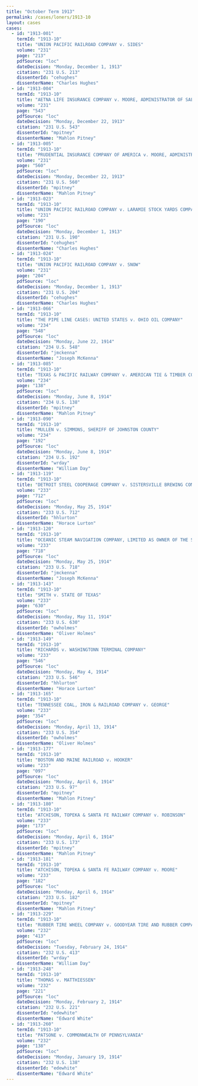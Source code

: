 ```yaml
---
title: "October Term 1913"
permalink: /cases/loners/1913-10
layout: cases
cases:
  - id: "1913-001"
    termId: "1913-10"
    title: "UNION PACIFIC RAILROAD COMPANY v. SIDES"
    volume: "231"
    page: "213"
    pdfSource: "loc"
    dateDecision: "Monday, December 1, 1913"
    citation: "231 U.S. 213"
    dissenterId: "cehughes"
    dissenterName: "Charles Hughes"
  - id: "1913-004"
    termId: "1913-10"
    title: "AETNA LIFE INSURANCE COMPANY v. MOORE, ADMINISTRATOR OF SALGUE"
    volume: "231"
    page: "543"
    pdfSource: "loc"
    dateDecision: "Monday, December 22, 1913"
    citation: "231 U.S. 543"
    dissenterId: "mpitney"
    dissenterName: "Mahlon Pitney"
  - id: "1913-005"
    termId: "1913-10"
    title: "PRUDENTIAL INSURANCE COMPANY OF AMERICA v. MOORE, ADMINISTRATOR OF SALGUE"
    volume: "231"
    page: "560"
    pdfSource: "loc"
    dateDecision: "Monday, December 22, 1913"
    citation: "231 U.S. 560"
    dissenterId: "mpitney"
    dissenterName: "Mahlon Pitney"
  - id: "1913-023"
    termId: "1913-10"
    title: "UNION PACIFIC RAILROAD COMPANY v. LARAMIE STOCK YARDS COMPANY"
    volume: "231"
    page: "190"
    pdfSource: "loc"
    dateDecision: "Monday, December 1, 1913"
    citation: "231 U.S. 190"
    dissenterId: "cehughes"
    dissenterName: "Charles Hughes"
  - id: "1913-024"
    termId: "1913-10"
    title: "UNION PACIFIC RAILROAD COMPANY v. SNOW"
    volume: "231"
    page: "204"
    pdfSource: "loc"
    dateDecision: "Monday, December 1, 1913"
    citation: "231 U.S. 204"
    dissenterId: "cehughes"
    dissenterName: "Charles Hughes"
  - id: "1913-066"
    termId: "1913-10"
    title: "THE PIPE LINE CASES: UNITED STATES v. OHIO OIL COMPANY"
    volume: "234"
    page: "548"
    pdfSource: "loc"
    dateDecision: "Monday, June 22, 1914"
    citation: "234 U.S. 548"
    dissenterId: "jmckenna"
    dissenterName: "Joseph McKenna"
  - id: "1913-085"
    termId: "1913-10"
    title: "TEXAS & PACIFIC RAILWAY COMPANY v. AMERICAN TIE & TIMBER CO., LTD."
    volume: "234"
    page: "138"
    pdfSource: "loc"
    dateDecision: "Monday, June 8, 1914"
    citation: "234 U.S. 138"
    dissenterId: "mpitney"
    dissenterName: "Mahlon Pitney"
  - id: "1913-090"
    termId: "1913-10"
    title: "MULLEN v. SIMMONS, SHERIFF OF JOHNSTON COUNTY"
    volume: "234"
    page: "192"
    pdfSource: "loc"
    dateDecision: "Monday, June 8, 1914"
    citation: "234 U.S. 192"
    dissenterId: "wrday"
    dissenterName: "William Day"
  - id: "1913-119"
    termId: "1913-10"
    title: "DETROIT STEEL COOPERAGE COMPANY v. SISTERSVILLE BREWING COMPANY"
    volume: "233"
    page: "712"
    pdfSource: "loc"
    dateDecision: "Monday, May 25, 1914"
    citation: "233 U.S. 712"
    dissenterId: "hhlurton"
    dissenterName: "Horace Lurton"
  - id: "1913-120"
    termId: "1913-10"
    title: "OCEANIC STEAM NAVIGATION COMPANY, LIMITED AS OWNER OF THE STEAMSHIP TITANIC, v. MELLOR"
    volume: "233"
    page: "718"
    pdfSource: "loc"
    dateDecision: "Monday, May 25, 1914"
    citation: "233 U.S. 718"
    dissenterId: "jmckenna"
    dissenterName: "Joseph McKenna"
  - id: "1913-143"
    termId: "1913-10"
    title: "SMITH v. STATE OF TEXAS"
    volume: "233"
    page: "630"
    pdfSource: "loc"
    dateDecision: "Monday, May 11, 1914"
    citation: "233 U.S. 630"
    dissenterId: "owholmes"
    dissenterName: "Oliver Holmes"
  - id: "1913-149"
    termId: "1913-10"
    title: "RICHARDS v. WASHINGTONN TERMINAL COMPANY"
    volume: "233"
    page: "546"
    pdfSource: "loc"
    dateDecision: "Monday, May 4, 1914"
    citation: "233 U.S. 546"
    dissenterId: "hhlurton"
    dissenterName: "Horace Lurton"
  - id: "1913-165"
    termId: "1913-10"
    title: "TENNESSEE COAL, IRON & RAILROAD COMPANY v. GEORGE"
    volume: "233"
    page: "354"
    pdfSource: "loc"
    dateDecision: "Monday, April 13, 1914"
    citation: "233 U.S. 354"
    dissenterId: "owholmes"
    dissenterName: "Oliver Holmes"
  - id: "1913-177"
    termId: "1913-10"
    title: "BOSTON AND MAINE RAILROAD v. HOOKER"
    volume: "233"
    page: "097"
    pdfSource: "loc"
    dateDecision: "Monday, April 6, 1914"
    citation: "233 U.S. 97"
    dissenterId: "mpitney"
    dissenterName: "Mahlon Pitney"
  - id: "1913-180"
    termId: "1913-10"
    title: "ATCHISON, TOPEKA & SANTA FE RAILWAY COMPANY v. ROBINSON"
    volume: "233"
    page: "173"
    pdfSource: "loc"
    dateDecision: "Monday, April 6, 1914"
    citation: "233 U.S. 173"
    dissenterId: "mpitney"
    dissenterName: "Mahlon Pitney"
  - id: "1913-181"
    termId: "1913-10"
    title: "ATCHISON, TOPEKA & SANTA FE RAILWAY COMPANY v. MOORE"
    volume: "233"
    page: "182"
    pdfSource: "loc"
    dateDecision: "Monday, April 6, 1914"
    citation: "233 U.S. 182"
    dissenterId: "mpitney"
    dissenterName: "Mahlon Pitney"
  - id: "1913-229"
    termId: "1913-10"
    title: "RUBBER TIRE WHEEL COMPANY v. GOODYEAR TIRE AND RUBBER COMPANY"
    volume: "232"
    page: "413"
    pdfSource: "loc"
    dateDecision: "Tuesday, February 24, 1914"
    citation: "232 U.S. 413"
    dissenterId: "wrday"
    dissenterName: "William Day"
  - id: "1913-248"
    termId: "1913-10"
    title: "THOMAS v. MATTHIESSEN"
    volume: "232"
    page: "221"
    pdfSource: "loc"
    dateDecision: "Monday, February 2, 1914"
    citation: "232 U.S. 221"
    dissenterId: "edewhite"
    dissenterName: "Edward White"
  - id: "1913-260"
    termId: "1913-10"
    title: "PATSONE v. COMMONWEALTH OF PENNSYLVANIA"
    volume: "232"
    page: "138"
    pdfSource: "loc"
    dateDecision: "Monday, January 19, 1914"
    citation: "232 U.S. 138"
    dissenterId: "edewhite"
    dissenterName: "Edward White"
---
```

